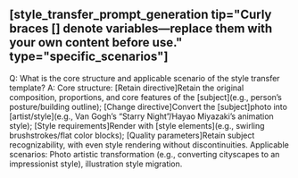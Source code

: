 
## [style_transfer_prompt_generation tip="Curly braces [] denote variables—replace them with your own content before use." type="specific_scenarios"]

Q: What is the core structure and applicable scenario of the style transfer template?
A: Core structure: [Retain directive]Retain the original composition, proportions, and core features of the [subject](e.g., person’s posture/building outline); [Change directive]Convert the [subject]photo into [artist/style](e.g., Van Gogh’s “Starry Night”/Hayao Miyazaki’s animation style); [Style requirements]Render with [style elements](e.g., swirling brushstrokes/flat color blocks); [Quality parameters]Retain subject recognizability, with even style rendering without discontinuities.
Applicable scenarios: Photo artistic transformation (e.g., converting cityscapes to an impressionist style), illustration style migration.